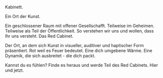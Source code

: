 Kabinett.

Ein Ort der Kunst.

Ein geschlossener Raum mit offener Gesellschafft. Teilweise im Geheimen. Teilweise als Teil der Öffentlichkeit. So verstehen wir uns und wollen,
dass Ihr uns versteht. Das Red Cabinet.

Der Ort, an dem sich Kunst in visueller, auditiver und haptischer Form präsentiert.
Rot weil es Feuer bedeutet.
Eine dich umgebene Wärme. Eine Dynamik, die sich ausbreitet - die dich packt.

Kannst du es fühlen?
Finde es heraus und werde Teil des Red Cabinets. Hier und jetzt.
